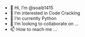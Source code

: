 - 👋 Hi, I’m @soaib1415
- 👀 I’m interested in Code Cracking
- 🌱 I’m currently Python 
-  💞️ I’m looking to collaborate on ...
- 📫 How to reach me ...

<!---
soaib1415/soaib1415 is a ✨ special ✨ repository because its `README.md` (this file) appears on your GitHub profile.
You can click the Preview link to take a look at your changes.
--->
